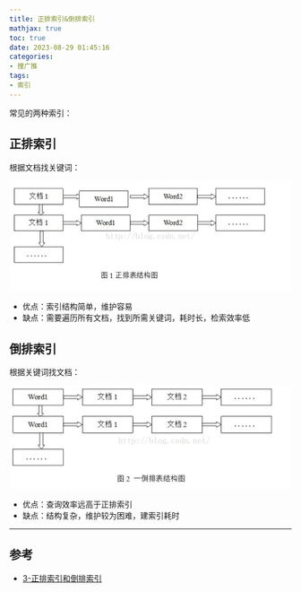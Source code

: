 ```yaml
---
title: 正排索引&倒排索引
mathjax: true
toc: true
date: 2023-08-29 01:45:16
categories: 
- 搜广推
tags:
- 索引
---
```

常见的两种索引：

<!--more-->

## 正排索引

根据文档找关键词：

![1](https://github.com/TransformersWsz/picx-images-hosting/raw/master/image.14aoq6bvzlr4.webp)

- 优点：索引结构简单，维护容易
- 缺点：需要遍历所有文档，找到所需关键词，耗时长，检索效率低

## 倒排索引

根据关键词找文档：

![2](https://github.com/TransformersWsz/picx-images-hosting/raw/master/image.20tisy7awqm8.webp)

- 优点：查询效率远高于正排索引
- 缺点：结构复杂，维护较为困难，建索引耗时

___

## 参考
- [3-正排索引和倒排索引](https://www.cnblogs.com/lotuslaw/p/16393064.html)

